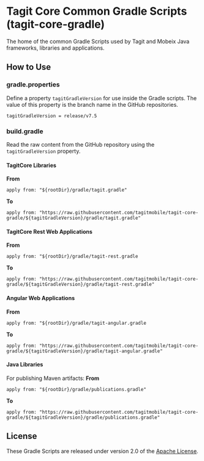 # Tagit Core Common Gradle Scripts (tagit-core-gradle)
The home of the common Gradle Scripts used by Tagit and Mobeix Java frameworks, libraries and applications.

## How to Use

### gradle.properties
Define a property `tagitGradleVersion` for use inside the Gradle scripts. The value of this property is the branch name in the GitHub repositories.
```
tagitGradleVersion = release/v7.5
```

### build.gradle
Read the raw content from the GitHub repository using the `tagitGradleVersion` property.

#### TagitCore Libraries

**From**
```
apply from: "${rootDir}/gradle/tagit.gradle"
```
**To**
```
apply from: "https://raw.githubusercontent.com/tagitmobile/tagit-core-gradle/${tagitGradleVersion}/gradle/tagit.gradle"
```

#### TagitCore Rest Web Applications

**From**
```
apply from: "${rootDir}/gradle/tagit-rest.gradle
```
**To**
```
apply from: "https://raw.githubusercontent.com/tagitmobile/tagit-core-gradle/${tagitGradleVersion}/gradle/tagit-rest.gradle"
```
#### Angular Web Applications

**From**
```
apply from: "${rootDir}/gradle/tagit-angular.gradle
```
**To**
```
apply from: "https://raw.githubusercontent.com/tagitmobile/tagit-core-gradle/${tagitGradleVersion}/gradle/tagit-angular.gradle"
```
#### Java Libraries
For publishing Maven artifacts:
**From**
```
apply from: "${rootDir}/gradle/publications.gradle"
```
**To**
```
apply from: "https://raw.githubusercontent.com/tagitmobile/tagit-core-gradle/${tagitGradleVersion}/gradle/publications.gradle"
```

## License
These Gradle Scripts are released under version 2.0 of the [Apache License](https://www.apache.org/licenses/LICENSE-2.0).

